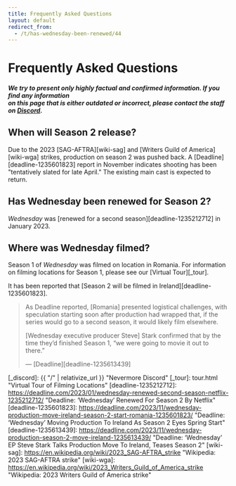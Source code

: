 ```yaml
---
title: Frequently Asked Questions
layout: default
redirect_from:
  - /t/has-wednesday-been-renewed/44
---
```


<div class="jumbotron jumbotron-faq"><div class="container"><div class="row"><div class="col-lg-12 text-center"><h1>Frequently Asked Questions</h1></div><div class="row col-lg-12 text-center"><h5>We try to present only highly factual and confirmed information. If you find any information<br>on this page that is either outdated or incorrect, please contact the staff on <a href="{{ "/" | relativize_url }}">Discord</a>.</h5></div>
</div></div></div><div class="container faq"><div class="row col-lg-12" markdown=1>

## When will Season 2 release?

Due to the 2023 [SAG-AFTRA][wiki-sag] and [Writers Guild of America][wiki-wga] strikes, production on season 2 was pushed back. A [Deadline][deadline-1235601823] report in November indicates shooting has been "tentatively slated for late April." The existing main cast is expected to return.

## Has Wednesday been renewed for Season 2?

*Wednesday* was [renewed for a second season][deadline-1235212712] in January 2023.

## Where was Wednesday filmed?

Season 1 of *Wednesday* was filmed on location in Romania. For information on filming locations for Season 1, please see our [Virtual Tour][_tour].

It has been reported that [Season 2 will be filmed in Ireland][deadline-1235601823].

> As Deadline reported, \[Romania\] presented logistical challenges, with speculation starting soon after production had wrapped that, if the series would go to a second season, it would likely film elsewhere.
> 
> \[Wednesday executive producer Steve\] Stark confirmed that by the time they’d finished Season 1, “we were going to movie it out to there.”
> 
> &mdash; [Deadline][deadline-1235613439]

</div></div>


[_discord]: {{ "/" | relativize_url }} "Nevermore Discord"
[_tour]: tour.html "Virtual Tour of Filming Locations"
[deadline-1235212712]: https://deadline.com/2023/01/wednesday-renewed-second-season-netflix-1235212712/ "Deadline: ‘Wednesday’ Renewed For Season 2 By Netflix"
[deadline-1235601823]: https://deadline.com/2023/11/wednesday-production-move-ireland-season-2-start-romania-1235601823/ "Deadline: ‘Wednesday’ Moving Production To Ireland As Season 2 Eyes Spring Start"
[deadline-1235613439]: https://deadline.com/2023/11/wednesday-production-season-2-move-ireland-1235613439/ "Deadline: ‘Wednesday’ EP Steve Stark Talks Production Move To Ireland, Teases Season 2"
[wiki-sag]: https://en.wikipedia.org/wiki/2023_SAG-AFTRA_strike "Wikipedia: 2023 SAG-AFTRA strike"
[wiki-wga]: https://en.wikipedia.org/wiki/2023_Writers_Guild_of_America_strike "Wikipedia: 2023 Writers Guild of America strike"